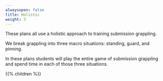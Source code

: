 ```yaml
---
alwaysopen: false
title: Holistic
weight: 3
---
```


These plans all use a holistic approach to training submission grappling.

We break grappling into three macro situations: standing, guard, and pinning.

In these plans students will play the entire game of submission grappling and spend time in each of those three situations.


{{% children %}}